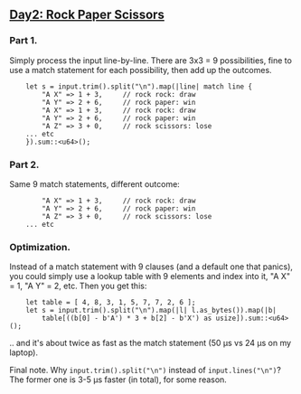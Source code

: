 ## [Day2: Rock Paper Scissors](https://adventofcode.com/2022/day/2)

### Part 1.

Simply process the input line-by-line. There are 3x3 = 9 possibilities,
fine to use a match statement for each possibility, then add up the outcomes.

```
    let s = input.trim().split("\n").map(|line| match line {
        "A X" => 1 + 3,     // rock rock: draw
        "A Y" => 2 + 6,     // rock paper: win
        "A X" => 1 + 3,     // rock rock: draw
        "A Y" => 2 + 6,     // rock paper: win
        "A Z" => 3 + 0,     // rock scissors: lose
	... etc
    }).sum::<u64>();
```

### Part 2.

Same 9 match statements, different outcome:

```
        "A X" => 1 + 3,     // rock rock: draw
        "A Y" => 2 + 6,     // rock paper: win
        "A Z" => 3 + 0,     // rock scissors: lose
	... etc
```

### Optimization.

Instead of a match statement with 9 clauses (and a default one that panics),
you could simply use a lookup table with 9 elements and index into it,
"A X" = 1, "A Y" = 2, etc. Then you get this:

```
    let table = [ 4, 8, 3, 1, 5, 7, 7, 2, 6 ];
    let s = input.trim().split("\n").map(|l| l.as_bytes()).map(|b|
        table[((b[0] - b'A') * 3 + b[2] - b'X') as usize]).sum::<u64>();
```

.. and it's about twice as fast as the match statement (50 µs vs 24 µs on my laptop).

Final note. Why `input.trim().split("\n")` instead of `input.lines("\n")`?
The former one is 3-5 µs faster (in total), for some reason.

